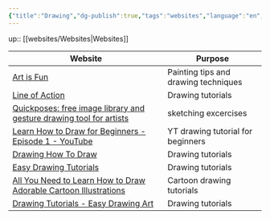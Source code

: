 ```yaml
---
{"title":"Drawing","dg-publish":true,"tags":"websites","language":"en","permalink":"/websites/drawing/","dgPassFrontmatter":true}
---
```


up:: [[websites/Websites\|Websites]]

| Website                                                                                                         | Purpose                              |
| --------------------------------------------------------------------------------------------------------------- | ------------------------------------ |
| [Art is Fun](https://www.art-is-fun.com/)                                                                       | Painting tips and drawing techniques |
| [Line of Action](https://line-of-action.com/)                                                                   | Drawing tutorials                    |
| [Quickposes: free image library and gesture drawing tool for artists](https://quickposes.com/en)                | sketching excercises                 |
| [Learn How to Draw for Beginners - Episode 1 - YouTube](https://www.youtube.com/watch?v=Wz6DrQeQ5rI)            | YT drawing tutorial for beginners    |
| [Drawing How To Draw](https://www.drawinghowtodraw.com/stepbystepdrawinglessons/)                               | Drawing tutorials                    |
| [Easy Drawing Tutorials](https://easydrawingtutorials.com/)                                                     | Drawing tutorials                    |
| [All You Need to Learn How to Draw Adorable Cartoon Illustrations](https://www.how-to-draw-funny-cartoons.com/) | Cartoon drawing tutorials            |
| [Drawing Tutorials - Easy Drawing Art](https://easydrawingart.com/)                                             | Drawing tutorials                    |
